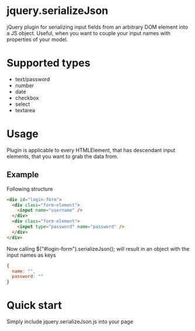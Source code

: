 # jquery.serializeJson
jQuery plugin for serializing input fields from an arbitrary DOM element into a JS object.
Useful, when you want to couple your input names with properties of your model.

# Supported types
- text/password
- number
- date
- checkbox
- select
- textarea

# Usage
Plugin is applicable to every HTMLElement, that has descendant input elements, that you want
to grab the data from.

## Example
Following structure
```html
<div id="login-form">
  <div class="form-element">
    <input name="username" />
  </div>
  <div class="form-element">
    <input type="password" name="password" />
  </div>
</div>
```

Now calling $("#login-form").serializeJson(); will result in an object with the input names as keys
```js
{
  name: "",
  password: ""
}
```
# Quick start
Simply include jquery.serializeJson.js into your page
